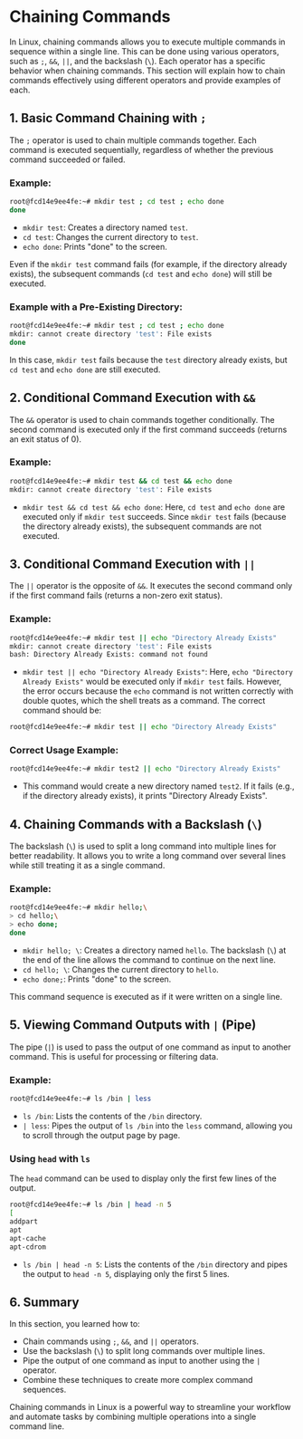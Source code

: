 # Chaining Commands 

In Linux, chaining commands allows you to execute multiple commands in sequence within a single line. This can be done using various operators, such as `;`, `&&`, `||`, and the backslash (`\`). Each operator has a specific behavior when chaining commands. This section will explain how to chain commands effectively using different operators and provide examples of each.

## 1. Basic Command Chaining with `;`

The `;` operator is used to chain multiple commands together. Each command is executed sequentially, regardless of whether the previous command succeeded or failed.

### Example:

```bash
root@fcd14e9ee4fe:~# mkdir test ; cd test ; echo done
done
```

- `mkdir test`: Creates a directory named `test`.
- `cd test`: Changes the current directory to `test`.
- `echo done`: Prints "done" to the screen.

Even if the `mkdir test` command fails (for example, if the directory already exists), the subsequent commands (`cd test` and `echo done`) will still be executed.

### Example with a Pre-Existing Directory:

```bash
root@fcd14e9ee4fe:~# mkdir test ; cd test ; echo done
mkdir: cannot create directory 'test': File exists
done
```

In this case, `mkdir test` fails because the `test` directory already exists, but `cd test` and `echo done` are still executed.

## 2. Conditional Command Execution with `&&`

The `&&` operator is used to chain commands together conditionally. The second command is executed only if the first command succeeds (returns an exit status of 0).

### Example:

```bash
root@fcd14e9ee4fe:~# mkdir test && cd test && echo done
mkdir: cannot create directory 'test': File exists
```

- `mkdir test && cd test && echo done`: Here, `cd test` and `echo done` are executed only if `mkdir test` succeeds. Since `mkdir test` fails (because the directory already exists), the subsequent commands are not executed.

## 3. Conditional Command Execution with `||`

The `||` operator is the opposite of `&&`. It executes the second command only if the first command fails (returns a non-zero exit status).

### Example:

```bash
root@fcd14e9ee4fe:~# mkdir test || echo "Directory Already Exists"
mkdir: cannot create directory 'test': File exists
bash: Directory Already Exists: command not found
```

- `mkdir test || echo "Directory Already Exists"`: Here, `echo "Directory Already Exists"` would be executed only if `mkdir test` fails. However, the error occurs because the `echo` command is not written correctly with double quotes, which the shell treats as a command. The correct command should be:

```bash
root@fcd14e9ee4fe:~# mkdir test || echo "Directory Already Exists"
```

### Correct Usage Example:

```bash
root@fcd14e9ee4fe:~# mkdir test2 || echo "Directory Already Exists"
```

- This command would create a new directory named `test2`. If it fails (e.g., if the directory already exists), it prints "Directory Already Exists".

## 4. Chaining Commands with a Backslash (`\`)

The backslash (`\`) is used to split a long command into multiple lines for better readability. It allows you to write a long command over several lines while still treating it as a single command.

### Example:

```bash
root@fcd14e9ee4fe:~# mkdir hello;\
> cd hello;\
> echo done;
done
```

- `mkdir hello; \`: Creates a directory named `hello`. The backslash (`\`) at the end of the line allows the command to continue on the next line.
- `cd hello; \`: Changes the current directory to `hello`.
- `echo done;`: Prints "done" to the screen.

This command sequence is executed as if it were written on a single line.

## 5. Viewing Command Outputs with `|` (Pipe)

The pipe (`|`) is used to pass the output of one command as input to another command. This is useful for processing or filtering data.

### Example:

```bash
root@fcd14e9ee4fe:~# ls /bin | less
```

- `ls /bin`: Lists the contents of the `/bin` directory.
- `| less`: Pipes the output of `ls /bin` into the `less` command, allowing you to scroll through the output page by page.

### Using `head` with `ls`

The `head` command can be used to display only the first few lines of the output.

```bash
root@fcd14e9ee4fe:~# ls /bin | head -n 5
[
addpart
apt
apt-cache
apt-cdrom
```

- `ls /bin | head -n 5`: Lists the contents of the `/bin` directory and pipes the output to `head -n 5`, displaying only the first 5 lines.

## 6. Summary

In this section, you learned how to:

- Chain commands using `;`, `&&`, and `||` operators.
- Use the backslash (`\`) to split long commands over multiple lines.
- Pipe the output of one command as input to another using the `|` operator.
- Combine these techniques to create more complex command sequences.

Chaining commands in Linux is a powerful way to streamline your workflow and automate tasks by combining multiple operations into a single command line.
